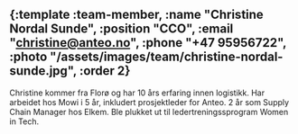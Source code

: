 {:template :team-member,
 :name "Christine Nordal Sunde",
 :position "CCO",
 :email "christine@anteo.no",
 :phone "+47 95956722",
 :photo "/assets/images/team/christine-nordal-sunde.jpg",
 :order 2}
---
Christine kommer fra Florø og har 10 års erfaring innen logistikk. Har arbeidet hos Mowi i 5 år, inkludert prosjektleder for Anteo. 2 år som Supply Chain Manager hos Elkem. Ble plukket ut til ledertreningssprogram Women in Tech.